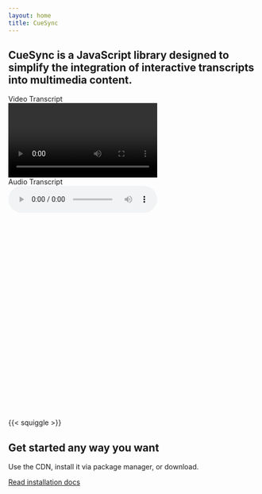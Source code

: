 ```yaml
---
layout: home
title: CueSync
---
```


<h2 class="my-5 text-center">CueSync is a JavaScript library designed to simplify the integration of interactive transcripts into multimedia content.</h2>

<div class="row my-5">
    <label class="h3 mb-4">Video Transcript</label>
    <div class="col-md-6">
        <div class="ratio ratio-16x9" style="max-width:600px;">
            <video id="natGeoVideo" controls>
              <source src="/assets/videos/NatGeo.mp4" type="video/mp4">
              Your browser does not support HTML video.
            </video>
        </div>
    </div>
    <div class="col-md-6">
        <div id="video-transcript" class="transcript-container overflow-auto"></div>
    </div>
</div>

<div class="row my-5">
    <label class="h3 mb-4">Audio Transcript</label>
    <div class="col-md-12">
        <audio controls id="audio" crossorigin="anonymous" preload="true">
            <source src="/assets/audio/audio.mp3" type="audio/mpeg">
        </audio>
        <div id="audio-transcript" class="transcript-container" style="height: 400px; overflow: auto;"></div>
    </div>
</div>

{{< squiggle >}}

<div class="text-center mb-5">
    <h2 class="my-5">Get started any way you want</h2>
    <p class="h5 mb-3">Use the CDN, install it via package manager, or download.</p>
    <a class="btn btn-primary btn-lg rounded-pill" 
       href="/installation">
    Read installation docs
    </a>
</div>
